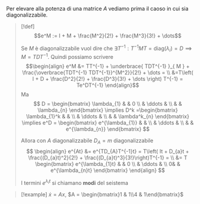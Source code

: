 Per elevare alla potenza di una matrice $A$ vediamo prima il caoso in cui sia diagonalizzabile.

>[!def]
>$$e^M := I + M + \frac{M^2}{2!} + \frac{M^3}{3!} + \dots$$ 
>
>Se $M$ è diagonalizzabile vuol dire che $\exists T^{-1} : T^{-1}MT = \text{diag}(\lambda _{i})=D \implies M = TDT^{-1}$. Quindi possiamo scrivere
>$$\begin{align}
>e^M &= TT^{-1} + \underbrace{ TDT^{-1} }_{ M } + \frac{\overbrace{TDT^{-1} TDT^{-1}}^{M^2}}{2!} + \dots =  \\
> &=T\left( I + D + \frac{D^2}{2!} + \frac{D^3}{3!} + \dots \right) T^{-1} = Te^DT^{-1}
>\end{align}$$
>Ma
> $$
> D = \begin{bmatrix}
>\lambda_{1} &  & 0 \\
> & \ddots &  \\
> &  &  \lambda_{n}
>\end{bmatrix} \implies D^k =\begin{bmatrix}
>\lambda_{1}^k &  &  \\
> & \ddots &  \\
> &  & \lambda^k_{n}
>\end{bmatrix} \implies e^D = \begin{bmatrix}
>e^{\lambda_{1}} &  &  \\
> & \ddots &  \\
> &  & e^{\lambda_{n}}
>\end{bmatrix}
>$$
>
>Allora con $A$ diagonalizzabile $D_{A} = m$ diagonalizzabile
> $$
>\begin{align}
>e^{At} &= e^{TD_{A}T^{-1}t} = T\left( It + D_{a}t + \frac{(D_{a}t)^2}{2!} + \frac{(D_{a}t)^3}{3!}\right)T^{-1} = \\
>&= T \begin{bmatrix}
>e^{\lambda_{1}t} &  & 0 \\
> & \ddots &  \\
> 0&  & e^{\lambda_{n}t}
>\end{bmatrix}
>\end{align}
>$$
>
>I termini $e^{\lambda_{i}t}$ si chiamano **modi** del seistema


>[!example]
>$\dot{x} = Ax$, $A = \begin{bmatrix}1 & 1\\4 & 1\end{bmatrix}$